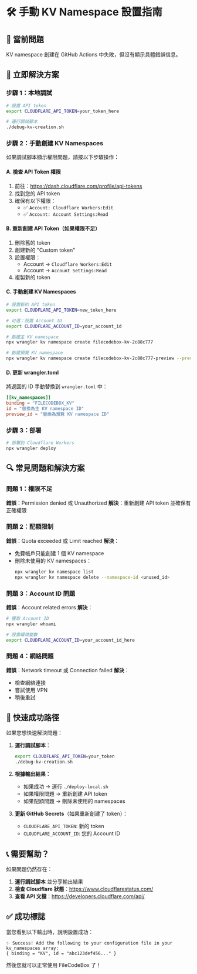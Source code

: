 # 🛠️ 手動 KV Namespace 設置指南

## 🚨 當前問題
KV namespace 創建在 GitHub Actions 中失敗，但沒有顯示具體錯誤信息。

## 🎯 立即解決方案

### 步驟 1：本地調試
```bash
# 設置 API token
export CLOUDFLARE_API_TOKEN=your_token_here

# 運行調試腳本
./debug-kv-creation.sh
```

### 步驟 2：手動創建 KV Namespaces

如果調試腳本顯示權限問題，請按以下步驟操作：

#### A. 檢查 API Token 權限
1. 前往：https://dash.cloudflare.com/profile/api-tokens
2. 找到您的 API token
3. 確保有以下權限：
   - ✅ `Account: Cloudflare Workers:Edit`
   - ✅ `Account: Account Settings:Read`

#### B. 重新創建 API Token（如果權限不足）
1. 刪除舊的 token
2. 創建新的 "Custom token"
3. 設置權限：
   - Account → `Cloudflare Workers:Edit`
   - Account → `Account Settings:Read`
4. 複製新的 token

#### C. 手動創建 KV Namespaces
```bash
# 設置新的 API token
export CLOUDFLARE_API_TOKEN=new_token_here

# 可選：設置 Account ID
export CLOUDFLARE_ACCOUNT_ID=your_account_id

# 創建主 KV namespace
npx wrangler kv namespace create filecodebox-kv-2c88c777

# 創建預覽 KV namespace
npx wrangler kv namespace create filecodebox-kv-2c88c777-preview --preview
```

#### D. 更新 wrangler.toml
將返回的 ID 手動替換到 `wrangler.toml` 中：

```toml
[[kv_namespaces]]
binding = "FILECODEBOX_KV"
id = "替換為主 KV namespace ID"
preview_id = "替換為預覽 KV namespace ID"
```

### 步驟 3：部署
```bash
# 部署到 Cloudflare Workers
npx wrangler deploy
```

## 🔍 常見問題和解決方案

### 問題 1：權限不足
**錯誤**：Permission denied 或 Unauthorized
**解決**：重新創建 API token 並確保有正確權限

### 問題 2：配額限制
**錯誤**：Quota exceeded 或 Limit reached
**解決**：
- 免費帳戶只能創建 1 個 KV namespace
- 刪除未使用的 KV namespaces：
  ```bash
  npx wrangler kv namespace list
  npx wrangler kv namespace delete --namespace-id <unused_id>
  ```

### 問題 3：Account ID 問題
**錯誤**：Account related errors
**解決**：
```bash
# 獲取 Account ID
npx wrangler whoami

# 設置環境變數
export CLOUDFLARE_ACCOUNT_ID=your_account_id_here
```

### 問題 4：網絡問題
**錯誤**：Network timeout 或 Connection failed
**解決**：
- 檢查網絡連接
- 嘗試使用 VPN
- 稍後重試

## 🚀 快速成功路徑

如果您想快速解決問題：

1. **運行調試腳本**：
   ```bash
   export CLOUDFLARE_API_TOKEN=your_token
   ./debug-kv-creation.sh
   ```

2. **根據輸出結果**：
   - 如果成功 → 運行 `./deploy-local.sh`
   - 如果權限問題 → 重新創建 API token
   - 如果配額問題 → 刪除未使用的 namespaces

3. **更新 GitHub Secrets**（如果重新創建了 token）：
   - `CLOUDFLARE_API_TOKEN`: 新的 token
   - `CLOUDFLARE_ACCOUNT_ID`: 您的 Account ID

## 📞 需要幫助？

如果問題仍然存在：

1. **運行調試腳本** 並分享輸出結果
2. **檢查 Cloudflare 狀態**：https://www.cloudflarestatus.com/
3. **查看 API 文檔**：https://developers.cloudflare.com/api/

## ✅ 成功標誌

當您看到以下輸出時，說明設置成功：

```
✨ Success! Add the following to your configuration file in your kv_namespaces array:
{ binding = "KV", id = "abc123def456..." }
```

然後您就可以正常使用 FileCodeBox 了！